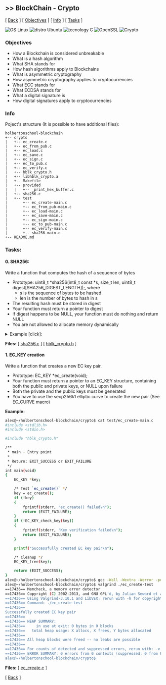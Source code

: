 ## >> BlockChain - Crypto

\[ [Back](../../..#readme) \]
\[ [Objectives](#Objectives) \]
\[ [Info](#Info) \]
\[ [Tasks](#Tasks) \]

![OS Linux](https://img.shields.io/badge/OS-Linux-blue.svg)
![distro Ubuntu](https://img.shields.io/badge/distro-Ubuntu-orange.svg)
![tecnology C](https://img.shields.io/badge/technology-C-green.svg)
![OpenSSL](https://img.shields.io/badge/toolkit-OpenSSL-brown.svg)
![Crypto](https://img.shields.io/badge/discipline-Crypto-yellow.svg)

### Objectives
- How a Blockchain is considered unbreakable
- What is a hash algorithm
- What SHA stands for
- How hash algorithms apply to Blockchains
- What is asymmetric cryptography
- How asymmetric cryptography applies to cryptocurrencies
- What ECC stands for
- What ECDSA stands for
- What a digital signature is
- How digital signatures apply to cryptocurrencies

### Info
Poject's structure (It is possible to have additional files):
```
holbertonschool-blockchain
+-- crypto
|   +-- ec_create.c
|   +-- ec_from_pub.c
|   +-- ec_load.c
|   +-- ec_save.c
|   +-- ec_sign.c
|   +-- ec_to_pub.c
|   +-- ec_verify.c
|   +-- hblk_crypto.h
|   +-- libhblk_crypto.a
|   +-- Makefile
|   +-- provided
|   |   +-- _print_hex_buffer.c
|   +-- sha256.c
|   +-- test
|       +-- ec_create-main.c
|       +-- ec_from_pub-main.c
|       +-- ec_load-main.c
|       +-- ec_save-main.c
|       +-- ec_sign-main.c
|       +-- ec_to_pub-main.c
|       +-- ec_verify-main.c
|       +-- sha256-main.c
+-- README.md
```

### Tasks:
#### 0. SHA256:

Write a function that computes the hash of a sequence of bytes
- Prototype: uint8_t \*sha256(int8_t const \*s, size_t len, uint8_t digest[SHA256_DIGEST_LENGTH]);, where
  - s is the sequence of bytes to be hashed
  - len is the number of bytes to hash in s
- The resulting hash must be stored in digest
- Your function must return a pointer to digest
- If digest happens to be NULL, your function must do nothing and return NULL
- You are not allowed to allocate memory dynamically

<details>
<summary>Example [click]:</summary>

```bash
alex@~/holbertonschool-blockchain/crypto$ cat test/sha256-main.c
#include <stdio.h>
#include <stdlib.h>
#include <string.h>

#include "hblk_crypto.h"

void _print_hex_buffer(uint8_t const *buf, size_t len);

/**
 * main - Entry point
 *
 * @ac: Arguments counter
 * @av: Arguments vector
 *
 * Return: EXIT_SUCCESS or EXIT_FAILURE
 */
int main(int ac, char **av)
{
    uint8_t hash[SHA256_DIGEST_LENGTH];
    uint8_t *test_ptr;

    if (ac < 2)
    {
        fprintf(stderr, "Usage: %s arg\n", av[0]);
        return (EXIT_FAILURE);
    }

    /* Test `sha256()` */
    test_ptr = sha256((int8_t *)av[1], strlen(av[1]), hash);
    if (!test_ptr)
    {
        fprintf(stderr, "sha256() failed\n");
        return (EXIT_FAILURE);
    }
    if (test_ptr != hash)
    {
        fprintf(stderr, "Return value and pointer differ\n");
        return (EXIT_FAILURE);
    }

    printf("\"%s\" hash is: ", av[1]);
    _print_hex_buffer(hash, SHA256_DIGEST_LENGTH);
    printf("\n");

    return (EXIT_SUCCESS);
}
alex@~/holbertonschool-blockchain/crypto$ gcc -Wall -Wextra -Werror -pedantic -I. -o sha256-test test/sha256-main.c provided/_print_hex_buffer.c sha256.c -lssl -lcrypto
alex@~/holbertonschool-blockchain/crypto$ ./sha256-test Holberton
77c4925c01e8d9f79c8a6a61685c6b3182be10f2fa553de915f3733ee19c0204
alex@~/holbertonschool-blockchain/crypto$ ./sha256-test "Holberton School"
2a05534c3fd942dc5e5ab0a968433b747b2188d526feffdb5a6406f15bf4861c
alex@~/holbertonschool-blockchain/crypto$
```

</details>

**Files:**
\[ [sha256.c](sha256.c) \]
\[ [hblk_crypto.h](hblk_crypto.h) \]

#### 1. EC_KEY creation

Write a function that creates a new EC key pair.
- Prototype: EC_KEY \*ec_create(void);
- Your function must return a pointer to an EC_KEY structure, containing both the public and private keys, or NULL upon failure
- Both the private and the public keys must be generated
- You have to use the secp256k1 elliptic curve to create the new pair (See EC_CURVE macro)

**Example:**
```bash
alex@~/holbertonschool-blockchain/crypto$ cat test/ec_create-main.c 
#include <stdlib.h>
#include <stdio.h>

#include "hblk_crypto.h"

/**
 * main - Entry point
 *
 * Return: EXIT_SUCCESS or EXIT_FAILURE
 */
int main(void)
{
    EC_KEY *key;

    /* Test `ec_create()` */
    key = ec_create();
    if (!key)
    {
        fprintf(stderr, "ec_create() failed\n");
        return (EXIT_FAILURE);
    }
    if (!EC_KEY_check_key(key))
    {
        fprintf(stderr, "Key verification failed\n");
        return (EXIT_FAILURE);
    }

    printf("Successfully created EC key pair\n");

    /* Cleanup */
    EC_KEY_free(key);

    return (EXIT_SUCCESS);
}
alex@~/holbertonschool-blockchain/crypto$ gcc -Wall -Wextra -Werror -pedantic -I. -o ec_create-test test/ec_create-main.c ec_create.c -lssl -lcrypto
alex@~/holbertonschool-blockchain/crypto$ valgrind ./ec_create-test
==17436== Memcheck, a memory error detector
==17436== Copyright (C) 2002-2013, and GNU GPL'd, by Julian Seward et al.
==17436== Using Valgrind-3.10.1 and LibVEX; rerun with -h for copyright info
==17436== Command: ./ec_create-test
==17436== 
Successfully created EC key pair
==17436== 
==17436== HEAP SUMMARY:
==17436==     in use at exit: 0 bytes in 0 blocks
==17436==   total heap usage: X allocs, X frees, Y bytes allocated
==17436== 
==17436== All heap blocks were freed -- no leaks are possible
==17436== 
==17436== For counts of detected and suppressed errors, rerun with: -v
==17436== ERROR SUMMARY: 0 errors from 0 contexts (suppressed: 0 from 0)
alex@~/holbertonschool-blockchain/crypto$
```

**Files:**
\[ [ec_create.c](ec_create.c) \]

\[ [Back](../../..#readme) \]
